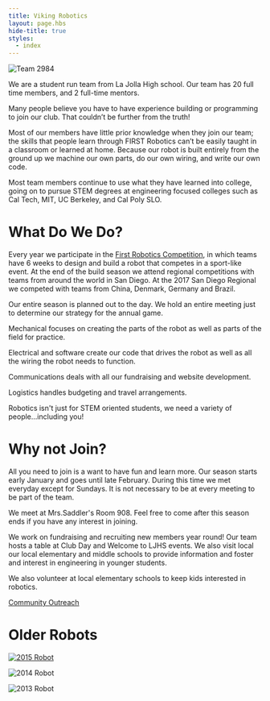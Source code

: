 ```yaml
---
title: Viking Robotics
layout: page.hbs
hide-title: true
styles:
  - index
---
```


![Team 2984](/images/team/team-photo-2018.jpg)

We are a student run team from La Jolla High school. Our team has 20 full time members, and 2 full-time mentors.

Many people believe you have to have experience building or programming to join our club. That couldn’t be further from the truth!

Most of our members have little prior knowledge when they join our team; the skills that people learn through FIRST Robotics can’t be easily taught in a classroom or learned at home. Because our robot is built entirely from the ground up we machine our own parts, do our own wiring, and write our own code.

Most team members continue to use what they have learned into college, going on to pursue STEM degrees at engineering focused colleges such as Cal Tech, MIT, UC Berkeley, and Cal Poly SLO.

# What Do We Do?

Every year we participate in the [First Robotics Competition](http://www.firstinspires.org/robotics/frc), in which teams have 6 weeks to design and build a robot that competes in a sport-like event. At the end of the build season we attend regional competitions with teams from around the world in San Diego. At the 2017 San Diego Regional we competed with teams from China, Denmark, Germany and Brazil.

Our entire season is planned out to the day. We hold an entire meeting just to determine our strategy for the annual game.

Mechanical focuses on creating the parts of the robot as well as parts of the field for practice.

Electrical and software create our code that drives the robot as well as all the wiring the robot needs to function.

Communications deals with all our fundraising and website development.

Logistics handles budgeting and travel arrangements.

Robotics isn't just for STEM oriented students, we need a variety of people...including you!

# Why not Join?

All you need to join is a want to have fun and learn more. Our season starts early January and goes until late February. During this time we met everyday except for Sundays. It is not necessary to be at every meeting to be part of the team.

We meet at Mrs.Saddler's Room 908. Feel free to come after this season ends if you have any interest in joining.

We work on fundraising and recruiting new members year round! Our team hosts a table at Club Day and Welcome to LJHS events. We also visit local our local elementary and middle schools to provide information and foster and interest in engineering in younger students.

We also volunteer at local elementary schools to keep kids interested in robotics.

 [Community Outreach](/community/)


# Older Robots

[![2015 Robot](/images/team/robobo-2015.jpg)](/robots/2015/)

![2014 Robot](/images/team/robot-2014.jpg)

![2013 Robot](/images/team/robot-2013.jpg)
